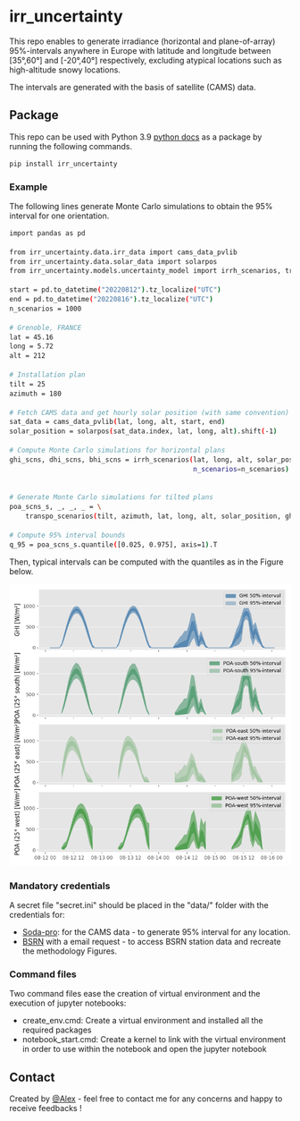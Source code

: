 # irr_uncertainty

This repo enables to generate irradiance (horizontal and plane-of-array) 95%-intervals anywhere in Europe with latitude and longitude between [35°,60°] and [-20°,40°] respectively, excluding atypical locations such as high-altitude snowy locations.

The intervals are generated with the basis of satellite (CAMS) data.

## Package

This repo can be used with Python 3.9 [python docs](https://docs.python.org/3/using/unix.html#getting-and-installing-the-latest-version-of-python) as a package by running the following commands.

```bash
pip install irr_uncertainty
```

### Example

The following lines generate Monte Carlo simulations to obtain the 95% interval for one orientation.

```bash
import pandas as pd

from irr_uncertainty.data.irr_data import cams_data_pvlib
from irr_uncertainty.data.solar_data import solarpos
from irr_uncertainty.models.uncertainty_model import irrh_scenarios, transpo_scenarios

start = pd.to_datetime("20220812").tz_localize("UTC")
end = pd.to_datetime("20220816").tz_localize("UTC")
n_scenarios = 1000

# Grenoble, FRANCE
lat = 45.16
long = 5.72
alt = 212

# Installation plan
tilt = 25
azimuth = 180

# Fetch CAMS data and get hourly solar position (with same convention)
sat_data = cams_data_pvlib(lat, long, alt, start, end)
solar_position = solarpos(sat_data.index, lat, long, alt).shift(-1)  

# Compute Monte Carlo simulations for horizontal plans
ghi_scns, dhi_scns, bhi_scns = irrh_scenarios(lat, long, alt, solar_position, sat_data["ghi"],
                                              n_scenarios=n_scenarios)
											  

# Generate Monte Carlo simulations for tilted plans
poa_scns_s, _, _, _ = \
    transpo_scenarios(tilt, azimuth, lat, long, alt, solar_position, ghi_scns, dhi_scns, n_scenarios=n_scenarios)

# Compute 95% interval bounds
q_95 = poa_scns_s.quantile([0.025, 0.975], axis=1).T
```

Then, typical intervals can be computed with the quantiles as in the Figure below.

![Illustration quantiles](https://raw.githubusercontent.com/AlexandreHugoMathieu/irr_uncertainty/refs/heads/main/data/irr_data/images/illustration_poa_all_quantiles.png)


### Mandatory credentials

A secret file "secret.ini" should be placed in the "data/" folder with the credentials for:

- [Soda-pro](https://www.soda-pro.com/help/cams-services/cams-radiation-service/automatic-access): for the CAMS data - to generate 95% interval for any location.
- [BSRN](https://bsrn.awi.de/data/data-retrieval-via-ftp/) with a email request - to access BSRN station data and recreate the methodology Figures.

### Command files

Two command files ease the creation of virtual environment and the execution of jupyter notebooks:

- create_env.cmd: Create a virtual environment and installed all the required packages
- notebook_start.cmd: Create a kernel to link with the virtual environment in order to use within the notebook and open the jupyter notebook

## Contact

Created by [@Alex](https://alexandrehugomathieu.github.io/alexandremathieu.github.io//) - feel free to contact me for any concerns and happy to receive feedbacks !
